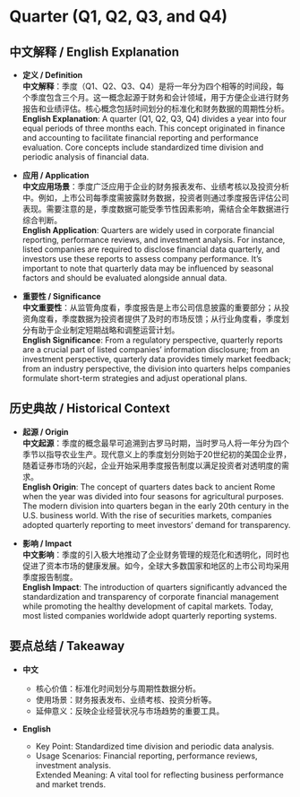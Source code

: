 # Quarter (Q1, Q2, Q3, and Q4)

## 中文解释 / English Explanation

* **定义 / Definition**  
  **中文解释**：季度（Q1、Q2、Q3、Q4）是将一年分为四个相等的时间段，每个季度包含三个月。这一概念起源于财务和会计领域，用于方便企业进行财务报告和业绩评估。核心概念包括时间划分的标准化和财务数据的周期性分析。  
  **English Explanation**: A quarter (Q1, Q2, Q3, Q4) divides a year into four equal periods of three months each. This concept originated in finance and accounting to facilitate financial reporting and performance evaluation. Core concepts include standardized time division and periodic analysis of financial data.

* **应用 / Application**  
  **中文应用场景**：季度广泛应用于企业的财务报表发布、业绩考核以及投资分析中。例如，上市公司每季度需披露财务数据，投资者则通过季度报告评估公司表现。需要注意的是，季度数据可能受季节性因素影响，需结合全年数据进行综合判断。  
  **English Application**: Quarters are widely used in corporate financial reporting, performance reviews, and investment analysis. For instance, listed companies are required to disclose financial data quarterly, and investors use these reports to assess company performance. It’s important to note that quarterly data may be influenced by seasonal factors and should be evaluated alongside annual data.

* **重要性 / Significance**  
  **中文重要性**：从监管角度看，季度报告是上市公司信息披露的重要部分；从投资角度看，季度数据为投资者提供了及时的市场反馈；从行业角度看，季度划分有助于企业制定短期战略和调整运营计划。  
  **English Significance**: From a regulatory perspective, quarterly reports are a crucial part of listed companies’ information disclosure; from an investment perspective, quarterly data provides timely market feedback; from an industry perspective, the division into quarters helps companies formulate short-term strategies and adjust operational plans.

## 历史典故 / Historical Context

* **起源 / Origin**  
  **中文起源**：季度的概念最早可追溯到古罗马时期，当时罗马人将一年分为四个季节以指导农业生产。现代意义上的季度划分则始于20世纪初的美国企业界，随着证券市场的兴起，企业开始采用季度报告制度以满足投资者对透明度的需求。  
  **English Origin**: The concept of quarters dates back to ancient Rome when the year was divided into four seasons for agricultural purposes. The modern division into quarters began in the early 20th century in the U.S. business world. With the rise of securities markets, companies adopted quarterly reporting to meet investors’ demand for transparency.

* **影响 / Impact**  
  **中文影响**：季度的引入极大地推动了企业财务管理的规范化和透明化，同时也促进了资本市场的健康发展。如今，全球大多数国家和地区的上市公司均采用季度报告制度。  
  **English Impact**: The introduction of quarters significantly advanced the standardization and transparency of corporate financial management while promoting the healthy development of capital markets. Today, most listed companies worldwide adopt quarterly reporting systems.

## 要点总结 / Takeaway

* **中文**  
  - 核心价值：标准化时间划分与周期性数据分析。  
  - 使用场景：财务报表发布、业绩考核、投资分析等。  
  - 延伸意义：反映企业经营状况与市场趋势的重要工具。

* **English**  
  - Key Point: Standardized time division and periodic data analysis.  
  - Usage Scenarios: Financial reporting, performance reviews, investment analysis.  
Extended Meaning: A vital tool for reflecting business performance and market trends.